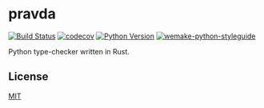 # pravda

[![Build Status](https://github.com/wemake-services/pravda/workflows/test/badge.svg?branch=master&event=push)](https://github.com/wemake.services/pravda/actions?query=workflow%3Atest)
[![codecov](https://codecov.io/gh/wemake.services/pravda/branch/master/graph/badge.svg)](https://codecov.io/gh/wemake.services/pravda)
[![Python Version](https://img.shields.io/pypi/pyversions/pravda.svg)](https://pypi.org/project/pravda/)
[![wemake-python-styleguide](https://img.shields.io/badge/style-wemake-000000.svg)](https://github.com/wemake-services/wemake-python-styleguide)

Python type-checker written in Rust.


## License

[MIT](https://github.com/wemake.services/pravda/blob/master/LICENSE)
